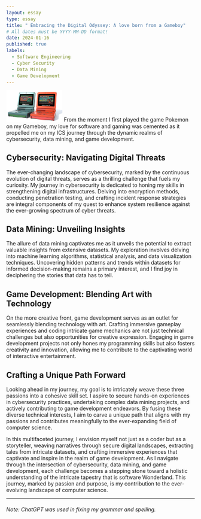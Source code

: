 ```yaml
---
layout: essay
type: essay
title: " Embracing the Digital Odyssey: A love born from a Gameboy"
# All dates must be YYYY-MM-DD format!
date: 2024-01-16
published: true
labels:
  - Software Engineering
  - Cyber Security
  - Data Mining
  - Game Development
---
```


<img width="150px" class="rounded float-start pe-4" src="../img/gameboy.jpg">
From the moment I first played the game Pokemon on my Gameboy, my love for software and gaming was cemented as it propelled me on my ICS journey through the dynamic realms of cybersecurity, data mining, and game development.

## Cybersecurity: Navigating Digital Threats
The ever-changing landscape of cybersecurity, marked by the continuous evolution of digital threats, serves as a thrilling challenge that fuels my curiosity. My journey in cybersecurity is dedicated to honing my skills in strengthening digital infrastructures. Delving into encryption methods, conducting penetration testing, and crafting incident response strategies are integral components of my quest to enhance system resilience against the ever-growing spectrum of cyber threats.

## Data Mining: Unveiling Insights
The allure of data mining captivates me as it unveils the potential to extract valuable insights from extensive datasets. My exploration involves delving into machine learning algorithms, statistical analysis, and data visualization techniques. Uncovering hidden patterns and trends within datasets for informed decision-making remains a primary interest, and I find joy in deciphering the stories that data has to tell.

## Game Development: Blending Art with Technology
On the more creative front, game development serves as an outlet for seamlessly blending technology with art. Crafting immersive gameplay experiences and coding intricate game mechanics are not just technical challenges but also opportunities for creative expression. Engaging in game development projects not only hones my programming skills but also fosters creativity and innovation, allowing me to contribute to the captivating world of interactive entertainment.

## Crafting a Unique Path Forward
Looking ahead in my journey, my goal is to intricately weave these three passions into a cohesive skill set. I aspire to secure hands-on experiences in cybersecurity practices, undertaking complex data mining projects, and actively contributing to game development endeavors. By fusing these diverse technical interests, I aim to carve a unique path that aligns with my passions and contributes meaningfully to the ever-expanding field of computer science.

In this multifaceted journey, I envision myself not just as a coder but as a storyteller, weaving narratives through secure digital landscapes, extracting tales from intricate datasets, and crafting immersive experiences that captivate and inspire in the realm of game development. As I navigate through the intersection of cybersecurity, data mining, and game development, each challenge becomes a stepping stone toward a holistic understanding of the intricate tapestry that is software Wonderland. This journey, marked by passion and purpose, is my contribution to the ever-evolving landscape of computer science.

<hr>

###### Note: ChatGPT was used in fixing my grammar and spelling.
